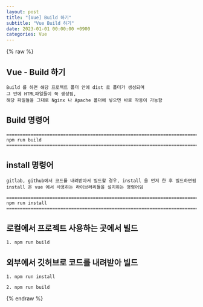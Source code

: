 ```yaml
---
layout: post
title: "[Vue] Build 하기"
subtitle: "Vue Build 하기"
date: 2023-01-01 00:00:00 +0900
categories: Vue
---
```

{% raw %}
## Vue - Build 하기  
	Build 를 하면 해당 프로젝트 폴더 안에 dist 로 폴더가 생성되며  
	그 안에 HTML파일들이 쭉 생성됨,  
	해당 파일들을 그대로 Nginx 나 Apache 폴더에 넣으면 바로 작동이 가능함  
  
## Build 명령어  
  
	=================================================================================================================  
	npm run build  
	=================================================================================================================  
  
## install 명령어  
  
	gitlab, github에서 코드를 내려받아서 빌드할 경우, install 을 먼저 한 후 빌드하면됨  
	install 은 vue 에서 사용하는 라이브러리들을 설치하는 명령어임  
  
	=================================================================================================================  
	npm run install  
	=================================================================================================================  
  
## 로컬에서 프로젝트 사용하는 곳에서 빌드  
  
	1. npm run build  
  
## 외부에서 깃허브로 코드를 내려받아 빌드  
  
	1. npm run install  
  
	2. npm run build  
  

{% endraw %}
